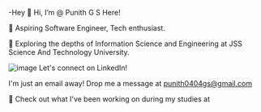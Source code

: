-Hey 👋 Hi, I’m @ Punith G S Here!

🚀 Aspiring Software Engineer, Tech enthusiast.

🌱 Exploring the depths of Information Science and Engineering at JSS Science And Technology University.

  ![image](https://github.com/punithgs/punithgs/assets/152014411/67401647-f3f0-48d8-85d0-c0652602f09a)
Let's connect on LinkedIn!

  I'm just an email away! Drop me a message at punith0404gs@gmail.com

🌟 Check out what I've been working on during my studies at 
<!---
punithgs/punithgs is a ✨ special ✨ repository because its `README.md` (this file) appears on your GitHub profile.
You can click the Preview link to take a look at your changes.
--->

